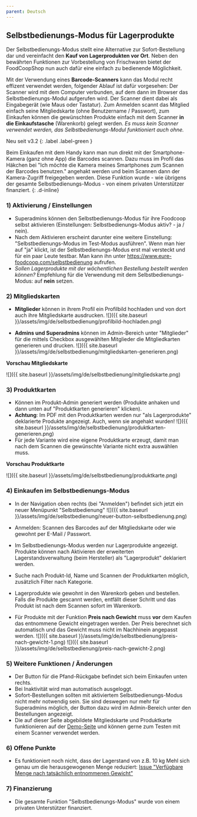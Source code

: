 ```yaml
---
parent: Deutsch
---
```

## Selbstbedienungs-Modus für Lagerprodukte
Der Selbstbedienungs-Modus stellt eine Alternative zur Sofort-Bestellung dar und vereinfacht den **Kauf von Lagerprodukten vor Ort**. Neben den bewährten Funktionen zur Vorbestellung von Frischwaren bietet der FoodCoopShop nun auch dafür eine einfach zu bedienende Möglichkeit.

Mit der Verwendung eines **Barcode-Scanners** kann das Modul recht effizent verwendet werden, folgender Ablauf ist dafür vorgesehen: Der Scanner wird mit dem Computer verbunden, auf dem dann im Browser das Selbstbedienungs-Modul aufgerufen wird. Der Scanner dient dabei als Eingabegerät (wie Maus oder Tastatur). Zum Anmelden scannt das Mitglied einfach seine Mitgliedskarte (ohne Benutzername / Passwort), zum Einkaufen können die gewünschten Produkte einfach mit dem Scanner **in die Einkaufstasche** (Warenkorb) gelegt werden. *Es muss kein Scanner verwendet werden, das Selbstbedienungs-Modul funktioniert auch ohne.*

Neu seit v3.2
{: .label .label-green }

Beim Einkaufen mit dem Handy kann man nun direkt mit der Smartphone-Kamera (ganz ohne App) die Barcodes scannen. Dazu muss im Profil das Häkchen bei "Ich möchte die Kamera meines Smartphones zum Scannen der Barcodes benutzen." angehakt werden und beim Scannen dann der Kamera-Zugriff freigegeben werden. Diese Funktion wurde - wie übrigens der gesamte Selbstbedienungs-Modus - von einem privaten Unterstützer finanziert.
{: .d-inline}

### 1) Aktivierung / Einstellungen
* Superadmins können den Selbstbedienungs-Modus für ihre Foodcoop selbst aktivieren (Einstellungen: Selbstbedienungs-Modus aktiv? - ja / nein).
* Nach dem Aktivieren erscheint darunter eine weitere Einstellung: "Selbstbedienungs-Modus im Test-Modus ausführen". Wenn man hier auf "ja" klickt, ist der Selbstbedienungs-Modus erst mal versteckt und für ein paar Leute testbar. Man kann ihn unter https://www.eure-foodcoop.com/selbstbedienung aufrufen.
* *Sollen Lagerprodukte mit der wöchentlichen Bestellung bestellt werden können?* Empfehlung für die Verwendung mit dem Selbstbedienungs-Modus: auf **nein** setzen.

### 2) Mitgliedskarten
* **Mitglieder** können in ihrem Profil ein Profilbild hochladen und von dort auch ihre Mitgliedskarte ausdrucken.
![]({{ site.baseurl }}/assets/img/de/selbstbedienung/profilbild-hochladen.png)

* **Admins und Superadmins** können im Admin-Bereich unter "Mitglieder" für die mittels Checkbox ausgewählten Mitglieder die Mitgliedkarten generieren und drucken.
![]({{ site.baseurl }}/assets/img/de/selbstbedienung/mitgliedskarten-generieren.png)

**Vorschau Mitgliedskarte**

![]({{ site.baseurl }}/assets/img/de/selbstbedienung/mitgliedskarte.png)


### 3) Produktkarten
* Können im Produkt-Admin generiert werden (Produkte anhaken und dann unten auf "Produktkarten generieren" klicken).
* **Achtung**: Im PDF mit den Produktkarten werden nur "als Lagerprodukte" deklarierte Produkte angezeigt. Auch, wenn sie angehakt wurden!
![]({{ site.baseurl }}/assets/img/de/selbstbedienung/produktkarten-generieren.png)
* Für jede Variante wird eine eigene Produktkarte erzeugt, damit man nach dem Scannen die gewünschte Variante nicht extra auswählen muss.

**Vorschau Produktkarte**

![]({{ site.baseurl }}/assets/img/de/selbstbedienung/produktkarte.png)


### 4) Einkaufen im Selbstbedienungs-Modus
* In der Navigation oben rechts (bei "Anmelden") befindet sich jetzt ein neuer Menüpunkt "Selbstbedienung"
![]({{ site.baseurl }}/assets/img/de/selbstbedienung/neuer-button-selbstbedienung.png)

* Anmelden: Scannen des Barcodes auf der Mitgliedskarte oder wie gewohnt per E-Mail / Passwort.
* Im Selbstbedienungs-Modus werden nur Lagerprodukte angezeigt. Produkte können nach Aktivieren der erweiterten Lagerstandsverwaltung (beim Hersteller) als "Lagerprodukt" deklariert werden.
* Suche nach Produkt-Id, Name und Scannen der Produktkarten möglich, zusätzlich Filter nach Kategorie.
* Lagerprodukte wie gewohnt in den Warenkorb geben und bestellen. Falls die Produkte gescannt werden, entfällt dieser Schritt und das Produkt ist nach dem Scannen sofort im Warenkorb.
* Für Produkte mit der Funktion **Preis nach Gewicht** muss **vor** dem Kaufen das entnommene Gewicht eingetragen werden. Der Preis berechnet sich automatisch und das Gewicht muss nicht im Nachhinein angepasst werden.
![]({{ site.baseurl }}/assets/img/de/selbstbedienung/preis-nach-gewicht-1.png)
![]({{ site.baseurl }}/assets/img/de/selbstbedienung/preis-nach-gewicht-2.png)

### 5) Weitere Funktionen / Änderungen
* Der Button für die Pfand-Rückgabe befindet sich beim Einkaufen unten rechts.
* Bei Inaktivität wird man automatisch ausgeloggt.
* Sofort-Bestellungen sollten mit aktiviertem Selbstbedienungs-Modus nicht mehr notwendig sein. Sie sind deswegen nur mehr für Superadmins möglich, der Button dazu wird im Admin-Bereich unter den Bestellungen angezeigt.
* Die auf dieser Seite abgebildete Mitgliedskarte und Produktkarte funktionieren auf der [Demo-Seite](https://demo-de.foodcoopshop.com) und können gerne zum Testen mit einem Scanner verwendet werden.

### 6) Offene Punkte
* Es funktioniert noch nicht, dass der Lagerstand von z.B. 10 kg Mehl sich genau um die herausgewogenen Menge reduziert: [Issue "Verfügbare Menge nach tatsächlich entnommenen Gewicht"]({{site.repo_url}}/issues/336)

### 7) Finanzierung
* Die gesamte Funktion "Selbstbedienungs-Modus" wurde von einem privaten Unterstützer finanziert.